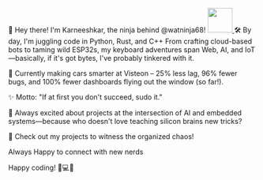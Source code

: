 👋 Hey there! I'm Karneeshkar, the ninja behind @watninja68!
<a href="https://x.com/__K4KAR_">
  <img height="50" src="https://media1.giphy.com/media/v1.Y2lkPTc5MGI3NjExaW56ZXFhMDB4cWR0cWt5eW1tZmVpbDNmMHB3bmpqYml6dmlrcjkwMCZlcD12MV9pbnRlcm5hbF9naWZfYnlfaWQmY3Q9Zw/4Ev0Ari2Nd9io/giphy.gif"/>
</a>
🛠️ By day, I'm juggling code in Python, Rust, and C++ From crafting cloud-based bots to taming wild ESP32s, my keyboard adventures span Web, AI, and IoT—basically, if it's got bytes, I've probably tinkered with it.

🚗 Currently making cars smarter at Visteon – 25% less lag, 96% fewer bugs, and 100% fewer dashboards flying out the window (so far!).

✨ Motto: "If at first you don't succeed, sudo it."

🚀 Always excited about projects at the intersection of AI and embedded systems—because who doesn't love teaching silicon brains new tricks?

🔗 Check out my projects to witness the organized chaos!

Always Happy to connect with new nerds 

Happy coding! 🍕💻😄

<!--
**watninja68/watninja68** is a ✨ _special_ ✨ repository because its `README.md` (this file) appears on your GitHub profile.

Here are some ideas to get you started:

- 🔭 I’m currently working on ...
- 🌱 I’m currently learning ...
- 👯 I’m looking to collaborate on ...
- 🤔 I’m looking for help with ...
- 💬 Ask me about ...
- 📫 How to reach me: ...
- 😄 Pronouns: ...
- ⚡ Fun fact: ...
-->
